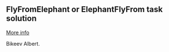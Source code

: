 ## FlyFromElephant or ElephantFlyFrom task solution

[More info](https://ru.wikipedia.org/wiki/%D0%9C%D0%B5%D1%82%D0%B0%D0%B3%D1%80%D0%B0%D0%BC%D0%BC%D1%8B)

Bikeev Albert.